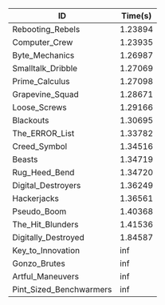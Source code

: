 |ID|Time(s)|
|-|-|
|Rebooting_Rebels|1.23894|
|Computer_Crew|1.23935|
|Byte_Mechanics|1.26987|
|Smalltalk_Dribble|1.27069|
|Prime_Calculus|1.27098|
|Grapevine_Squad|1.28671|
|Loose_Screws|1.29166|
|Blackouts|1.30695|
|The_ERROR_List|1.33782|
|Creed_Symbol|1.34516|
|Beasts|1.34719|
|Rug_Heed_Bend|1.34720|
|Digital_Destroyers|1.36249|
|Hackerjacks|1.36561|
|Pseudo_Boom|1.40368|
|The_Hit_Blunders|1.41536|
|Digitally_Destroyed|1.84587|
|Key_to_Innovation|inf|
|Gonzo_Brutes|inf|
|Artful_Maneuvers|inf|
|Pint_Sized_Benchwarmers|inf|
